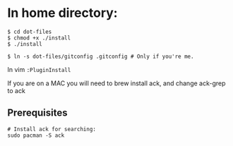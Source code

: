 # In home directory:
```
$ cd dot-files
$ chmod +x ./install
$ ./install

$ ln -s dot-files/gitconfig .gitconfig # Only if you're me.
```
In vim `:PluginInstall`

If you are on a MAC you will need to brew install ack, and change ack-grep to ack

## Prerequisites
```
# Install ack for searching:
sudo pacman -S ack
```

